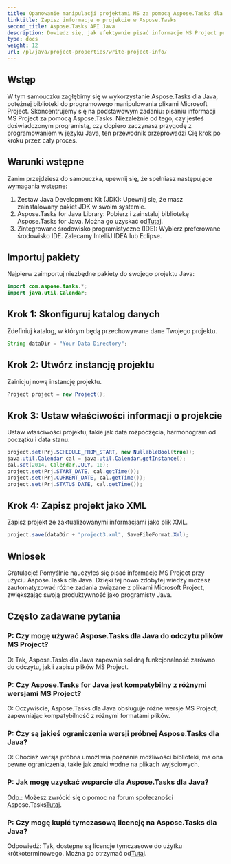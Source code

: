 ```yaml
---
title: Opanowanie manipulacji projektami MS za pomocą Aspose.Tasks dla Java
linktitle: Zapisz informacje o projekcie w Aspose.Tasks
second_title: Aspose.Tasks API Java
description: Dowiedz się, jak efektywnie pisać informacje MS Project przy użyciu Aspose.Tasks dla Java. Przewodnik krok po kroku dla programistów Java.
type: docs
weight: 12
url: /pl/java/project-properties/write-project-info/
---
```

## Wstęp
W tym samouczku zagłębimy się w wykorzystanie Aspose.Tasks dla Java, potężnej biblioteki do programowego manipulowania plikami Microsoft Project. Skoncentrujemy się na podstawowym zadaniu: pisaniu informacji MS Project za pomocą Aspose.Tasks. Niezależnie od tego, czy jesteś doświadczonym programistą, czy dopiero zaczynasz przygodę z programowaniem w języku Java, ten przewodnik przeprowadzi Cię krok po kroku przez cały proces.
## Warunki wstępne
Zanim przejdziesz do samouczka, upewnij się, że spełniasz następujące wymagania wstępne:
1. Zestaw Java Development Kit (JDK): Upewnij się, że masz zainstalowany pakiet JDK w swoim systemie.
2.  Aspose.Tasks for Java Library: Pobierz i zainstaluj bibliotekę Aspose.Tasks for Java. Można go uzyskać od[Tutaj](https://releases.aspose.com/tasks/java/).
3. Zintegrowane środowisko programistyczne (IDE): Wybierz preferowane środowisko IDE. Zalecamy IntelliJ IDEA lub Eclipse.

## Importuj pakiety
Najpierw zaimportuj niezbędne pakiety do swojego projektu Java:
```java
import com.aspose.tasks.*;
import java.util.Calendar;
```

## Krok 1: Skonfiguruj katalog danych
Zdefiniuj katalog, w którym będą przechowywane dane Twojego projektu.
```java
String dataDir = "Your Data Directory";
```
## Krok 2: Utwórz instancję projektu
Zainicjuj nową instancję projektu.
```java
Project project = new Project();
```
## Krok 3: Ustaw właściwości informacji o projekcie
Ustaw właściwości projektu, takie jak data rozpoczęcia, harmonogram od początku i data stanu.
```java
project.set(Prj.SCHEDULE_FROM_START, new NullableBool(true));
java.util.Calendar cal = java.util.Calendar.getInstance();
cal.set(2014, Calendar.JULY, 10);
project.set(Prj.START_DATE, cal.getTime());
project.set(Prj.CURRENT_DATE, cal.getTime());
project.set(Prj.STATUS_DATE, cal.getTime());
```
## Krok 4: Zapisz projekt jako XML
Zapisz projekt ze zaktualizowanymi informacjami jako plik XML.
```java
project.save(dataDir + "project3.xml", SaveFileFormat.Xml);
```

## Wniosek
Gratulacje! Pomyślnie nauczyłeś się pisać informacje MS Project przy użyciu Aspose.Tasks dla Java. Dzięki tej nowo zdobytej wiedzy możesz zautomatyzować różne zadania związane z plikami Microsoft Project, zwiększając swoją produktywność jako programisty Java.
## Często zadawane pytania
### P: Czy mogę używać Aspose.Tasks dla Java do odczytu plików MS Project?
O: Tak, Aspose.Tasks dla Java zapewnia solidną funkcjonalność zarówno do odczytu, jak i zapisu plików MS Project.
### P: Czy Aspose.Tasks for Java jest kompatybilny z różnymi wersjami MS Project?
O: Oczywiście, Aspose.Tasks dla Java obsługuje różne wersje MS Project, zapewniając kompatybilność z różnymi formatami plików.
### P: Czy są jakieś ograniczenia wersji próbnej Aspose.Tasks dla Java?
O: Chociaż wersja próbna umożliwia poznanie możliwości biblioteki, ma ona pewne ograniczenia, takie jak znaki wodne na plikach wyjściowych.
### P: Jak mogę uzyskać wsparcie dla Aspose.Tasks dla Java?
 Odp.: Możesz zwrócić się o pomoc na forum społeczności Aspose.Tasks[Tutaj](https://forum.aspose.com/c/tasks/15).
### P: Czy mogę kupić tymczasową licencję na Aspose.Tasks dla Java?
 Odpowiedź: Tak, dostępne są licencje tymczasowe do użytku krótkoterminowego. Można go otrzymać od[Tutaj](https://purchase.aspose.com/temporary-license/).